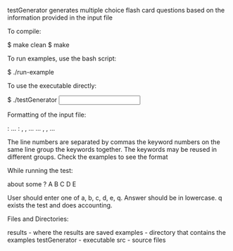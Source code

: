 testGenerator generates multiple choice flash card questions based on the information
provided in the input file

To compile:

$ make clean
$ make

To run examples, use the bash script:

$ ./run-example

To use the executable directly:

$ ./testGenerator <input file>

Formatting of the input file:

<keyword>: <description>
...
<keyword>: <description>
<empty line>
<keyword number>, <keyword number>, ... 
...
<keyword number>, <keyword number>, ... 
<EOF>

The line numbers are separated by commas the keyword numbers on the same line 
group the keywords together. The keywords may be reused in different groups.
Check the examples to see the format

While running the test:

<question> about some <keyword>?
A <description>
B <description>
C <description>
D <description>
E <description>

User should enter one of a, b, c, d, e, q. Answer should be in lowercase.
q exists the test and does accounting.

Files and Directories:

results        - where the results are saved
examples       - directory that contains the examples
testGenerator  - executable
src            - source files 
